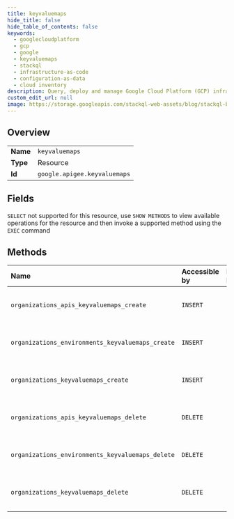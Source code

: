 ```yaml
---
title: keyvaluemaps
hide_title: false
hide_table_of_contents: false
keywords:
  - googlecloudplatform
  - gcp
  - google
  - keyvaluemaps
  - stackql
  - infrastructure-as-code
  - configuration-as-data
  - cloud inventory
description: Query, deploy and manage Google Cloud Platform (GCP) infrastructure and resources using SQL
custom_edit_url: null
image: https://storage.googleapis.com/stackql-web-assets/blog/stackql-blog-post-featured-image.png
---
```

  
    

## Overview
<table><tbody>
<tr><td><b>Name</b></td><td><code>keyvaluemaps</code></td></tr>
<tr><td><b>Type</b></td><td>Resource</td></tr>
<tr><td><b>Id</b></td><td><code>google.apigee.keyvaluemaps</code></td></tr>
</tbody></table>

## Fields
`SELECT` not supported for this resource, use `SHOW METHODS` to view available operations for the resource and then invoke a supported method using the `EXEC` command  
## Methods
| Name | Accessible by | Required Params | Description |
|:-----|:--------------|:----------------|:------------|
| `organizations_apis_keyvaluemaps_create` | `INSERT` | `parent` | Creates a key value map in an API proxy. |
| `organizations_environments_keyvaluemaps_create` | `INSERT` | `parent` | Creates a key value map in an environment. |
| `organizations_keyvaluemaps_create` | `INSERT` | `parent` | Creates a key value map in an organization. |
| `organizations_apis_keyvaluemaps_delete` | `DELETE` | `name` | Deletes a key value map from an API proxy. |
| `organizations_environments_keyvaluemaps_delete` | `DELETE` | `name` | Deletes a key value map from an environment. |
| `organizations_keyvaluemaps_delete` | `DELETE` | `name` | Deletes a key value map from an organization. |
